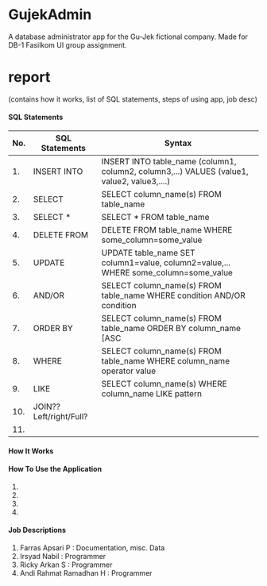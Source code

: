 # GujekAdmin
A database administrator app for the Gu-Jek fictional company. Made for DB-1 Fasilkom UI group assignment.
# report
(contains how it works, list of SQL statements, steps of using app, job desc)

#### SQL Statements
| No. | SQL Statements | Syntax |
|-----|----------------|--------|
|1. | INSERT INTO |INSERT INTO table_name (column1, column2, column3,...) VALUES (value1, value2, value3,....) |
|2. |SELECT | SELECT column_name(s) FROM table_name|
|3.| SELECT * |SELECT * FROM table_name|
|4.| DELETE FROM | DELETE FROM table_name WHERE some_column=some_value
|5.| UPDATE | UPDATE table_name SET column1=value, column2=value,... WHERE some_column=some_value
|6.| AND/OR| SELECT column_name(s) FROM table_name WHERE condition AND/OR condition
7.| ORDER BY| SELECT column_name(s) FROM table_name ORDER BY column_name [ASC|DESC]
8.|WHERE|  SELECT column_name(s) FROM table_name WHERE column_name operator value
9. | LIKE |SELECT column_name(s) WHERE column_name LIKE pattern
10.| JOIN?? Left/right/Full?|
11. |
#### How It Works

#### How To Use the Application
1.
2.
3.
4.
#### Job Descriptions
1. Farras Apsari P : Documentation, misc. Data
2. Irsyad Nabil : Programmer
3. Ricky Arkan S : Programmer
4. Andi Rahmat Ramadhan H : Programmer
